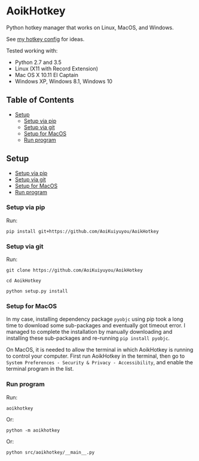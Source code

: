 # AoikHotkey
Python hotkey manager that works on Linux, MacOS, and Windows.

See [my hotkey config](https://github.com/AoiKuiyuyou/AoikHotkeyHowto) for
ideas.

Tested working with:
- Python 2.7 and 3.5
- Linux (X11 with Record Extension)
- Mac OS X 10.11 EI Captain
- Windows XP, Windows 8.1, Windows 10

## Table of Contents
- [Setup](#setup)
  - [Setup via pip](#setup-via-pip)
  - [Setup via git](#setup-via-git)
  - [Setup for MacOS](#setup-for-macos)
  - [Run program](#run-program)

## Setup
- [Setup via pip](#setup-via-pip)
- [Setup via git](#setup-via-git)
- [Setup for MacOS](#setup-for-macos)
- [Run program](#run-program)

### Setup via pip
Run:
```
pip install git+https://github.com/AoiKuiyuyou/AoikHotkey
```

### Setup via git
Run:
```
git clone https://github.com/AoiKuiyuyou/AoikHotkey

cd AoikHotkey

python setup.py install
```

### Setup for MacOS
In my case, installing dependency package `pyobjc` using pip took a long time
to download some sub-packages and eventually got timeout error. I managed
to complete the installation by manually downloading and installing these
sub-packages and re-running `pip install pyobjc`.
  
On MacOS, it is needed to allow the terminal in which AoikHotkey is running to
control your computer. First run AoikHotkey in the terminal, then go to
`System Preferences - Security & Privacy - Accessibility`, and enable the terminal
program in the list.

### Run program
Run:
```
aoikhotkey
```
Or:
```
python -m aoikhotkey
```
Or:
```
python src/aoikhotkey/__main__.py
```
